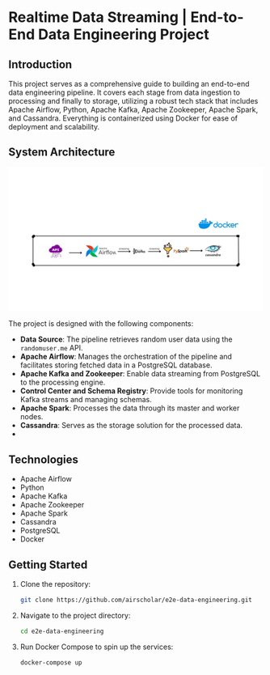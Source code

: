 # Realtime Data Streaming | End-to-End Data Engineering Project



## Introduction

This project serves as a comprehensive guide to building an end-to-end data engineering pipeline. It covers each stage from data ingestion to processing and finally to storage, utilizing a robust tech stack that includes Apache Airflow, Python, Apache Kafka, Apache Zookeeper, Apache Spark, and Cassandra. Everything is containerized using Docker for ease of deployment and scalability.

## System Architecture

![System Architecture](https://github.com/SaketKr-On-Git/User_data_Analysis_with_kafka/blob/main/Data%20engineering%20architecture.jpg)

The project is designed with the following components:

- **Data Source**: The pipeline retrieves random user data using the `randomuser.me` API.  
- **Apache Airflow**: Manages the orchestration of the pipeline and facilitates storing fetched data in a PostgreSQL database.  
- **Apache Kafka and Zookeeper**: Enable data streaming from PostgreSQL to the processing engine.  
- **Control Center and Schema Registry**: Provide tools for monitoring Kafka streams and managing schemas.  
- **Apache Spark**: Processes the data through its master and worker nodes.  
- **Cassandra**: Serves as the storage solution for the processed data.
- 


## Technologies

- Apache Airflow
- Python
- Apache Kafka
- Apache Zookeeper
- Apache Spark
- Cassandra
- PostgreSQL
- Docker

## Getting Started

1. Clone the repository:
    ```bash
    git clone https://github.com/airscholar/e2e-data-engineering.git
    ```

2. Navigate to the project directory:
    ```bash
    cd e2e-data-engineering
    ```

3. Run Docker Compose to spin up the services:
    ```bash
    docker-compose up
    ```
